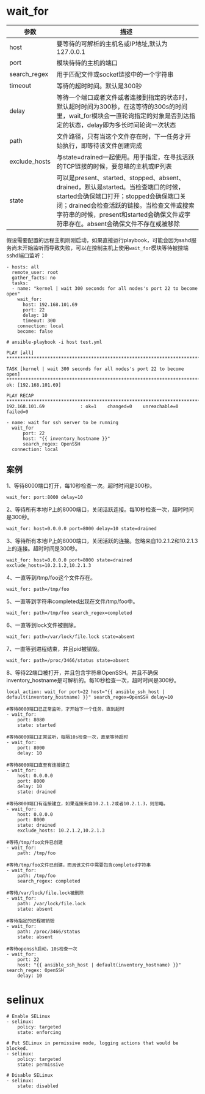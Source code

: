 # wait_for

| 参数 | 描述 |
|------|-----|
| host | 要等待的可解析的主机名或IP地址,默认为127.0.0.1 |
| port | 模块待待的主机的端口 |
| search_regex | 用于匹配文件或socket链接中的一个字符串 |
| timeout | 等待的超时时间。默认是300秒  |
| delay | 等待一个端口或者文件或者连接到指定的状态时，默认超时时间为300秒，在这等待的300s的时间里，wait_for模块会一直轮询指定的对象是否到达指定的状态，delay即为多长时间轮询一次状态 |
| path | 文件路径，只有当这个文件存在时，下一任务才开始执行，即等待该文件创建完成 |
| exclude_hosts | 与state=drained一起使用。用于指定，在寻找活跃的TCP链接的时候，要忽略的主机或IP列表 |
| state | 可以是present、started、stopped、absent、drained，默认是started。当检查端口的时候，started会确保端口打开；stopped会确保端口关闭；drained会检查活跃的链接。当检查文件或搜索字符串的时候，present和started会确保文件或字符串存在。absent会确保文件不存在或被移除 |



假设需要配置的远程主机刚刚启动，如果直接运行playbook，可能会因为sshd服务尚未开始监听而导致失败，可以在控制主机上使用`wait_for`模块等待被控端sshd端口监听：
```
- hosts: all
  remote_user: root
  gather_facts: no
  tasks:
  - name: "kernel | wait 300 seconds for all nodes's port 22 to become open"
    wait_for:
      host: 192.168.101.69
      port: 22
      delay: 10
      timeout: 300
    connection: local
    become: false
```



```
# ansible-playbook -i host test.yml 

PLAY [all] *********************************************************************************************************************************************

TASK [kernel | wait 300 seconds for all nodes's port 22 to become open] ********************************************************************************
ok: [192.168.101.69]

PLAY RECAP *********************************************************************************************************************************************
192.168.101.69             : ok=1    changed=0    unreachable=0    failed=0 
```


```
- name: wait for ssh server to be running
  wait_for
      port: 22 
      host: "{{ inventory_hostname }}" 
      search_regex: OpenSSH
  connection: local
```

## 案例

1、等待8000端口打开，每10秒检查一次。超时时间是300秒。
```
wait_for: port:8000 delay=10
```

2、等待所有本地IP上的8000端口，关闭活跃连接。每10秒检查一次，超时时间是300秒。
```
wait_for: host=0.0.0.0 port=8000 delay=10 state=drained
```

3、等待所有本地IP上的8000端口，关闭活跃的连接。忽略来自10.2.1.2和10.2.1.3上的连接。超时时间是300秒。
```
wait_for: host=0.0.0.0 port=8000 state=drained exclude_hosts=10.2.1.2,10.2.1.3
```

4、一直等到/tmp/foo这个文件存在。
```
wait_for: path=/tmp/foo
```

5、一直等到字符串completed出现在文件/tmp/foo中。
```
wait_for: path=/tmp/foo search_regex=completed
```

6、一直等到lock文件被删除。
```
wait_for: path=/var/lock/file.lock state=absent
```

7、一直等到进程结束，并且pid被销毁。
```
wait_for: path=/proc/3466/status state=absent
```

8、等待22端口被打开，并且包含字符串OpenSSH。并且不确保inventory_hostname是可解析的。每10秒检查一次，超时时间是300秒。
```
local_action: wait_for port=22 host="{{ ansible_ssh_host | default(inventory_hostname) }}" search_regex=OpenSSH delay=10
```

```
#等待8080端口已正常监听，才开始下一个任务，直到超时
- wait_for: 
    port: 8080 
    state: started  
    
#等待8000端口正常监听，每隔10s检查一次，直至等待超时
- wait_for: 
    port: 8000 
    delay: 10 
    
#等待8000端口直至有连接建立
- wait_for: 
    host: 0.0.0.0 
    port: 8000 
    delay: 10 
    state: drained
    
#等待8000端口有连接建立，如果连接来自10.2.1.2或者10.2.1.3，则忽略。
- wait_for: 
    host: 0.0.0.0 
    port: 8000 
    state: drained 
    exclude_hosts: 10.2.1.2,10.2.1.3 
    
#等待/tmp/foo文件已创建    
- wait_for: 
    path: /tmp/foo 

#等待/tmp/foo文件已创建，而且该文件中需要包含completed字符串    
- wait_for: 
    path: /tmp/foo 
    search_regex: completed 

#等待/var/lock/file.lock被删除    
- wait_for: 
    path: /var/lock/file.lock 
    state: absent 
    
#等待指定的进程被销毁
- wait_for: 
    path: /proc/3466/status 
    state: absent 
    
#等待openssh启动，10s检查一次
- wait_for: 
    port: 22 
    host: "{{ ansible_ssh_host | default(inventory_hostname) }}" search_regex: OpenSSH 
    delay: 10 
```


# selinux
```
# Enable SELinux
- selinux:
    policy: targeted
    state: enforcing

# Put SELinux in permissive mode, logging actions that would be blocked.
- selinux:
    policy: targeted
    state: permissive

# Disable SELinux
- selinux:
    state: disabled
```










